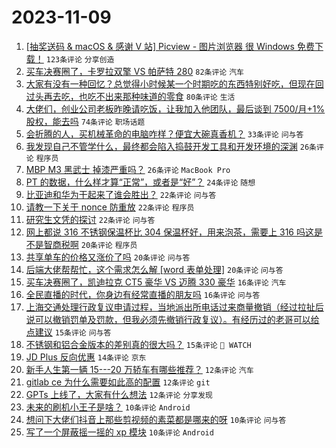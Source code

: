 # 2023-11-09

1. [[抽奖送码 & macOS & 感谢 V 站] Picview - 图片浏览器 很 Windows 免费下载！](https://www.v2ex.com/t/990108) `123条评论` `分享创造`
1. [买车决赛圈了，卡罗拉双擎 VS 帕萨特 280](https://www.v2ex.com/t/990092) `82条评论` `汽车`
1. [大家有没有一种回忆？总觉得小时候某一个时期吃的东西特别好吃，但现在回过头再去吃，也吃不出来那种味道的零食](https://www.v2ex.com/t/990114) `80条评论` `生活`
1. [大佬们，创业公司老板昨晚请吃饭，让我加入他团队，最后谈到 7500/月+1%股权，能去吗](https://www.v2ex.com/t/990093) `74条评论` `职场话题`
1. [会折腾的人，买机械革命的电脑咋样？便宜大碗真香机？](https://www.v2ex.com/t/990112) `33条评论` `问与答`
1. [我发现自己不管学什么，最终都会陷入捣鼓开发工具和开发环境的深渊](https://www.v2ex.com/t/990160) `26条评论` `程序员`
1. [MBP M3 黑武士 掉漆严重吗？](https://www.v2ex.com/t/990116) `26条评论` `MacBook Pro`
1. [PT 的数据，什么样才算“正常”，或者是“好”？](https://www.v2ex.com/t/990138) `24条评论` `随想`
1. [比亚迪和华为干起来了谁会胜出？](https://www.v2ex.com/t/990129) `22条评论` `问与答`
1. [请教一下关于 nonce 防重放](https://www.v2ex.com/t/990102) `22条评论` `程序员`
1. [研究生文凭的探讨](https://www.v2ex.com/t/990090) `22条评论` `问与答`
1. [网上都说 316 不锈钢保温杯比 304 保温杯好，用来泡茶，需要上 316 吗这是不是智商税啊](https://www.v2ex.com/t/990154) `20条评论` `程序员`
1. [共享单车的价格又涨价了吗](https://www.v2ex.com/t/990141) `20条评论` `问与答`
1. [后端大佬帮帮忙，这个需求怎么解 [word 表单处理]](https://www.v2ex.com/t/990113) `20条评论` `问与答`
1. [买车决赛圈了，凯迪拉克 CT5 豪华 VS 迈腾 330 豪华](https://www.v2ex.com/t/990127) `16条评论` `汽车`
1. [全民直播的时代，你身边有经常直播的朋友吗](https://www.v2ex.com/t/990082) `16条评论` `问与答`
1. [上海交通处理行政复议申请过程，当地派出所电话过来商量撤销（经过拉扯后说可以撤销罚单及罚款，但我必须先撤销行政复议）。有经历过的老哥可以给点建议](https://www.v2ex.com/t/990216) `15条评论` `问与答`
1. [不锈钢和铝合金版本的差别真的很大吗？](https://www.v2ex.com/t/990190) `15条评论` ` WATCH`
1. [JD Plus 反向优惠](https://www.v2ex.com/t/990186) `14条评论` `京东`
1. [新手人生第一辆 15---20 万轿车有哪些推荐？](https://www.v2ex.com/t/990170) `12条评论` `汽车`
1. [gitlab ce 为什么需要如此高的配置](https://www.v2ex.com/t/990162) `12条评论` `git`
1. [GPTs 上线了，大家有什么想法](https://www.v2ex.com/t/990094) `12条评论` `分享发现`
1. [未来的刷机小王子是啥？](https://www.v2ex.com/t/990220) `10条评论` `Android`
1. [想问下大佬们抖音上那些剪视频的素菜都是哪来的呀](https://www.v2ex.com/t/990088) `10条评论` `问与答`
1. [写了一个屏蔽摇一摇的 xp 模块](https://www.v2ex.com/t/990087) `10条评论` `Android`
